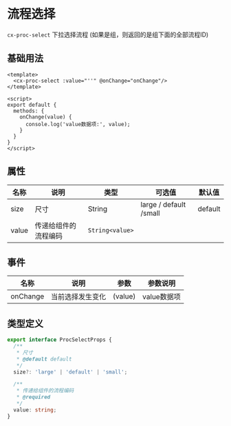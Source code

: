 # 流程选择

`cx-proc-select` 下拉选择流程 (如果是组，则返回的是组下面的全部流程ID)

## 基础用法

```vue
<template>
  <cx-proc-select :value="''" @onChange="onChange"/>
</template>

<script>
export default {
  methods: {
    onChange(value) {
      console.log('value数据项:', value);
    }
  }
}
</script>
```

## 属性

| 名称 | 说明 | 类型 | 可选值 | 默认值 |
| ----- | ----- | ----- | ----- | ----- |
| size | 尺寸 | String | large / default /small | default |
| value | 传递给组件的流程编码 | `String<value>` | | |

## 事件

| 名称 | 说明 | 参数 | 参数说明 |
| ----- | ----- | ----- | -----------------|
| onChange | 当前选择发生变化 | (value) | value数据项 |

## 类型定义

```ts
export interface ProcSelectProps {
  /**
   * 尺寸
   * @default default
   */
  size?: 'large' | 'default' | 'small';

  /**
   * 传递给组件的流程编码
   * @required
   */
  value: string;
} 